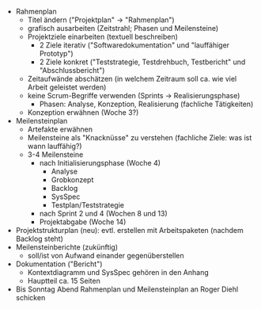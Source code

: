 - Rahmenplan
	- Titel ändern ("Projektplan" -> "Rahmenplan")
	- grafisch ausarbeiten (Zeitstrahl; Phasen und Meilensteine)
	- Projektziele einarbeiten (textuell beschreiben)
		- 2 Ziele iterativ ("Softwaredokumentation" und "lauffähiger Prototyp")
		- 2 Ziele konkret ("Teststrategie, Testdrehbuch, Testbericht" und "Abschlussbericht")
	- Zeitaufwände abschätzen (in welchem Zeitraum soll ca. wie viel Arbeit geleistet werden)
	- keine Scrum-Begriffe verwenden (Sprints -> Realisierungsphase)
		- Phasen: Analyse, Konzeption, Realisierung (fachliche Tätigkeiten)
	- Konzeption erwähnen (Woche 3?)
- Meilensteinplan
	- Artefakte erwähnen
	- Meilensteine als "Knacknüsse" zu verstehen (fachliche Ziele: was ist wann lauffähig?)
	- 3-4 Meilensteine
		- nach Initialisierungsphase (Woche 4)
			- Analyse
			- Grobkonzept
			- Backlog
			- SysSpec
			- Testplan/Teststrategie
		- nach Sprint 2 und 4 (Wochen 8 und 13)
		- Projektabgabe (Woche 14)
- Projektstrukturplan (neu): evtl. erstellen mit Arbeitspaketen (nachdem Backlog steht)
- Meilensteinberichte (zukünftig)
	- soll/ist von Aufwand einander gegenüberstellen
- Dokumentation ("Bericht")
	- Kontextdiagramm und SysSpec gehören in den Anhang
	- Hauptteil ca. 15 Seiten
- Bis Sonntag Abend Rahmenplan und Meilensteinplan an Roger Diehl schicken
